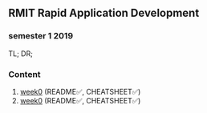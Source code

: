 ## RMIT Rapid Application Development

### semester 1 2019

TL; DR;

### Content

1. [week0](https://github.com/pigfly/RMIT-RAD/tree/master/week0) (README✅, CHEATSHEET✅)
2. [week0](https://github.com/pigfly/RMIT-RAD/tree/master/week1) (README✅, CHEATSHEET✅)


